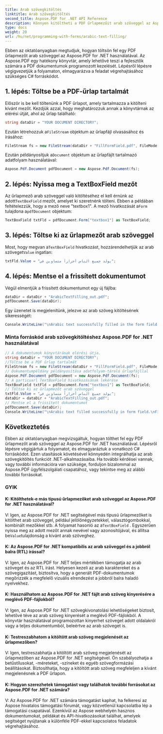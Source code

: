```yaml
---
title: Arab szövegkitöltés
linktitle: Arab szövegkitöltés
second_title: Aspose.PDF for .NET API Reference
description: Könnyen kitöltheti a PDF űrlapmezőit arab szöveggel az Aspose.PDF for .NET segítségével.
type: docs
weight: 20
url: /hu/net/programming-with-forms/arabic-text-filling/
---
```

Ebben az oktatóanyagban megtudjuk, hogyan töltsön fel egy PDF űrlapmezőt arab szöveggel az Aspose.PDF for .NET használatával. Az Aspose.PDF egy hatékony könyvtár, amely lehetővé teszi a fejlesztők számára a PDF dokumentumok programozott kezelését. Lépésről lépésre végigvezetjük a folyamaton, elmagyarázva a feladat végrehajtásához szükséges C# forráskódot.

## 1. lépés: Töltse be a PDF-űrlap tartalmát

Először is be kell töltenünk a PDF űrlapot, amely tartalmazza a kitölteni kívánt mezőt. Kezdjük azzal, hogy meghatározzuk annak a könyvtárnak az elérési útját, ahol az űrlap található:

```csharp
string dataDir = "YOUR DOCUMENT DIRECTORY";
```

 Ezután létrehozzuk a`FileStream` objektum az űrlapfájl olvasásához és írásához:

```csharp
FileStream fs = new FileStream(dataDir + "FillFormField.pdf", FileMode.Open, FileAccess.ReadWrite);
```

 Ezután példányosítjuk a`Document` objektum az űrlapfájlt tartalmazó adatfolyam használatával:

```csharp
Aspose.Pdf.Document pdfDocument = new Aspose.Pdf.Document(fs);
```

## 2. lépés: Nyissa meg a TextBoxField mezőt

 Az űrlapmező arab szöveggel való kitöltéséhez el kell érnünk az adott`TextBoxField` mezőt, amelyet ki szeretnénk tölteni. Ebben a példában feltételezzük, hogy a mező neve "textbox1". A mező hivatkozását a`Form` tulajdona a`pdfDocument` objektum:

```csharp
TextBoxField txtFld = pdfDocument.Form["textbox1"] as TextBoxField;
```

## 3. lépés: Töltse ki az űrlapmezőt arab szöveggel

 Most, hogy megvan a`TextBoxField` hivatkozást, hozzárendelhetjük az arab szöveget`Value` ingatlan:

```csharp
txtFld.Value = "يولد جميع الناس أحراراً متساوين في";
```

## 4. lépés: Mentse el a frissített dokumentumot

Végül elmentjük a frissített dokumentumot egy új fájlba:

```csharp
dataDir = dataDir + "ArabicTextFilling_out.pdf";
pdfDocument.Save(dataDir);
```

Egy üzenetet is megjelenítünk, jelezve az arab szöveg kitöltésének sikerességét:

```csharp
Console.WriteLine("\nArabic text successfully filled in the form field.\nFile saved in the following location: " + dataDir);
```

### Minta forráskód arab szövegkitöltéshez Aspose.PDF for .NET használatával 
```csharp
// A dokumentumok könyvtárának elérési útja.
string dataDir = "YOUR DOCUMENT DIRECTORY";
//Töltse be a PDF űrlap tartalmát
FileStream fs = new FileStream(dataDir + "FillFormField.pdf", FileMode.Open, FileAccess.ReadWrite);
// Dokumentumpéldány példányosítása adatfolyam-tároló űrlapfájllal
Aspose.Pdf.Document pdfDocument = new Aspose.Pdf.Document(fs);
// A particuarl TextBoxField hivatkozásának lekérése
TextBoxField txtFld = pdfDocument.Form["textbox1"] as TextBoxField;
// Töltse ki az űrlapmezőt arab szöveggel
txtFld.Value = "يولد جميع الناس أحراراً متساوين في";
dataDir = dataDir + "ArabicTextFilling_out.pdf";
// Mentse el a frissített dokumentumot
pdfDocument.Save(dataDir);
Console.WriteLine("\nArabic text filled successfully in form field.\nFile saved at " + dataDir);
```

## Következtetés

Ebben az oktatóanyagban megvizsgáltuk, hogyan tölthet fel egy PDF űrlapmezőt arab szöveggel az Aspose.PDF for .NET használatával. Lépésről lépésre végigjártuk a folyamatot, és elmagyaráztuk a vonatkozó C# forráskódot. Ezen utasítások követésével könnyedén integrálhatja az arab szövegkitöltés funkciót .NET-alkalmazásaiba. Ha további kérdései vannak, vagy további információra van szüksége, forduljon bizalommal az Aspose.PDF ügyfélszolgálati csapatához, vagy tekintse meg az alábbi további forrásokat.

### GYIK

#### K: Kitölthetek-e más típusú űrlapmezőket arab szöveggel az Aspose.PDF for .NET használatával?

 V: Igen, az Aspose.PDF for .NET segítségével más típusú űrlapmezőket is kitölthet arab szöveggel, például jelölőnégyzetekkel, választógombokkal, kombinált mezőkkel stb. A folyamat hasonló az a`TextBoxField` . Egyszerűen nyissa meg az adott mezőt annak nevével vagy azonosítójával, és állítsa be`Value`tulajdonság a kívánt arab szöveghez.

#### K: Az Aspose.PDF for .NET kompatibilis az arab szöveggel és a jobbról balra (RTL) írással?

V: Igen, az Aspose.PDF for .NET teljes mértékben támogatja az arab szöveget és az RTL írást. Helyesen kezeli az arab karaktereket és a szövegigazítást, biztosítva, hogy a generált PDF-dokumentumok megőrizzék a megfelelő vizuális elrendezést a jobbról balra haladó nyelvekhez.

#### K: Használhatom az Aspose.PDF for .NET fájlt arab szöveg kinyerésére a meglévő PDF-fájlokból?

V: Igen, az Aspose.PDF for .NET szövegkivonatolási lehetőségeket biztosít, lehetővé téve az arab szöveg kinyerését a meglévő PDF-fájlokból. A könyvtár használatával programozottan kinyerhet szöveget adott oldalakról vagy a teljes dokumentumból, beleértve az arab szöveget is.

#### K: Testreszabhatom a kitöltött arab szöveg megjelenését az űrlapmezőben?

V: Igen, testreszabhatja a kitöltött arab szöveg megjelenését az űrlapmezőben az Aspose.PDF for .NET segítségével. Ön szabályozhatja a betűstílusokat, -méreteket, -színeket és egyéb szövegformázási beállításokat. Biztosíthatja, hogy a kitöltött arab szöveg megfeleljen a kívánt megjelenésnek a PDF űrlapon.

#### K: Hogyan szerezhetek támogatást vagy találhatok további forrásokat az Aspose.PDF for .NET számára?

V: Az Aspose.PDF for .NET számára támogatást kaphat, ha felkeresi az Aspose hivatalos támogatási fórumát, vagy közvetlenül kapcsolatba lép a támogatási csapatával. Ezenkívül az Aspose webhelyén hasznos dokumentumokat, példákat és API-hivatkozásokat találhat, amelyek segítséget nyújtanak a különféle PDF-ekkel kapcsolatos feladatok végrehajtásához.